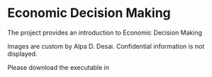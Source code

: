 # Economic Decision Making

The project provides an introduction to Economic Decision Making

Images are custom by Alpa D. Desai. Confidential information is not displayed.

Please download the executable in 
